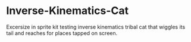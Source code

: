 # Inverse-Kinematics-Cat
Excersize in sprite kit testing inverse kinematics tribal cat that wiggles its tail and reaches for places tapped on screen.
